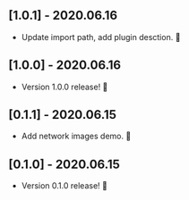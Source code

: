 ## [1.0.1] - 2020.06.16

* Update import path, add plugin desction. 🎉

## [1.0.0] - 2020.06.16

* Version 1.0.0 release! 🚀

## [0.1.1] - 2020.06.15

* Add network images demo. 🎉

## [0.1.0] - 2020.06.15

* Version 0.1.0 release! 🚀
